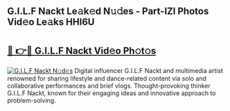 ## G.I.L.F Nackt Le𝚊k𝚎d N𝚞𝚍es - Part-IZl Photos Vid𝚎o Le𝚊ks HHl6U

# <h2><a href="http://fb4nuh.evod.top/?m=G.I.L.F+Nackt">🔗 👉🔴 G.I.L.F Nackt Vid𝚎o Ph𝚘t𝚘s</a></h2>

[![G.I.L.F Nackt N𝚞d𝚎s](https://i.imgur.com/8V9OHl7.gif)](http://fb4nuh.evod.top/?m=G.I.L.F+Nackt)
Digital influencer G.I.L.F Nackt and multimedia artist renowned for sharing lifestyle and dance-related content via solo and collaborative performances and brief vlogs. Thought-provoking thinker G.I.L.F Nackt, known for their engaging ideas and innovative approach to problem-solving. 
